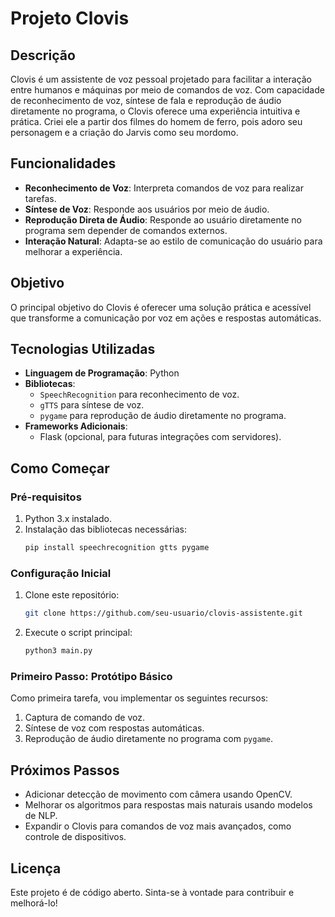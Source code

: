 # Projeto Clovis

## Descrição
Clovis é um assistente de voz pessoal projetado para facilitar a interação entre humanos e máquinas por meio de comandos de voz. Com capacidade de reconhecimento de voz, síntese de fala e reprodução de áudio diretamente no programa, o Clovis oferece uma experiência intuitiva e prática. Criei ele a partir dos filmes do homem de ferro, pois adoro seu personagem e a criação do Jarvis como seu mordomo.

## Funcionalidades
- **Reconhecimento de Voz**: Interpreta comandos de voz para realizar tarefas.
- **Síntese de Voz**: Responde aos usuários por meio de áudio.
- **Reprodução Direta de Áudio**: Responde ao usuário diretamente no programa sem depender de comandos externos.
- **Interação Natural**: Adapta-se ao estilo de comunicação do usuário para melhorar a experiência.

## Objetivo
O principal objetivo do Clovis é oferecer uma solução prática e acessível que transforme a comunicação por voz em ações e respostas automáticas.

## Tecnologias Utilizadas
- **Linguagem de Programação**: Python
- **Bibliotecas**:
  - `SpeechRecognition` para reconhecimento de voz.
  - `gTTS` para síntese de voz.
  - `pygame` para reprodução de áudio diretamente no programa.
- **Frameworks Adicionais**:
  - Flask (opcional, para futuras integrações com servidores).

## Como Começar
### Pré-requisitos
1. Python 3.x instalado.
2. Instalação das bibliotecas necessárias:
   ```bash
   pip install speechrecognition gtts pygame
   ```

### Configuração Inicial
1. Clone este repositório:
   ```bash
   git clone https://github.com/seu-usuario/clovis-assistente.git
   ```
2. Execute o script principal:
   ```bash
   python3 main.py
   ```

### Primeiro Passo: Protótipo Básico
Como primeira tarefa, vou implementar os seguintes recursos:
1. Captura de comando de voz.
2. Síntese de voz com respostas automáticas.
3. Reprodução de áudio diretamente no programa com `pygame`.

## Próximos Passos
- Adicionar detecção de movimento com câmera usando OpenCV.
- Melhorar os algoritmos para respostas mais naturais usando modelos de NLP.
- Expandir o Clovis para comandos de voz mais avançados, como controle de dispositivos.

## Licença
Este projeto é de código aberto. Sinta-se à vontade para contribuir e melhorá-lo!
